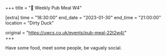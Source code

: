+++
title = "🍔 Weekly Pub Meal W4"

[extra]
time = "18:30:00"
end_date = "2023-01-30"
end_time = "21:00:00"
location = "Dirty Duck"

original = "https://uwcs.co.uk/events/pub-meal-22t2w4/"    
+++

Have some food, meet some people, be vaguely social.
